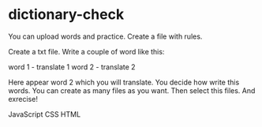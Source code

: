 # dictionary-check
You can upload words and practice. Create a file with rules.

Create a txt file. Write a couple of word like this:

word 1 - translate 1
word 2 - translate 2


Here appear word 2 which you will translate.
You decide how write this words.
You can create as many files as you want. Then select this files.
And exrecise!

JavaScript
CSS
HTML
